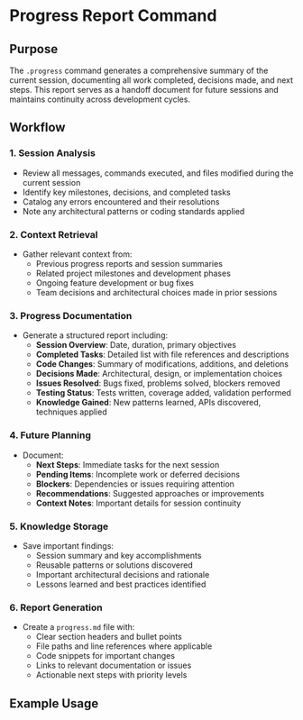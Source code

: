 # Progress Report Command

## Purpose

The `.progress` command generates a comprehensive summary of the current session, documenting all work completed, decisions made, and next steps. This report serves as a handoff document for future sessions and maintains continuity across development cycles.

## Workflow

### 1. **Session Analysis**
  - Review all messages, commands executed, and files modified during the current session
  - Identify key milestones, decisions, and completed tasks
  - Catalog any errors encountered and their resolutions
  - Note any architectural patterns or coding standards applied

### 2. **Context Retrieval**
  - Gather relevant context from:
    - Previous progress reports and session summaries
    - Related project milestones and development phases
    - Ongoing feature development or bug fixes
    - Team decisions and architectural choices made in prior sessions

### 3. **Progress Documentation**
  - Generate a structured report including:
    - **Session Overview**: Date, duration, primary objectives
    - **Completed Tasks**: Detailed list with file references and descriptions
    - **Code Changes**: Summary of modifications, additions, and deletions
    - **Decisions Made**: Architectural, design, or implementation choices
    - **Issues Resolved**: Bugs fixed, problems solved, blockers removed
    - **Testing Status**: Tests written, coverage added, validation performed
    - **Knowledge Gained**: New patterns learned, APIs discovered, techniques applied

### 4. **Future Planning**
  - Document:
    - **Next Steps**: Immediate tasks for the next session
    - **Pending Items**: Incomplete work or deferred decisions
    - **Blockers**: Dependencies or issues requiring attention
    - **Recommendations**: Suggested approaches or improvements
    - **Context Notes**: Important details for session continuity

### 5. **Knowledge Storage**
  - Save important findings:
    - Session summary and key accomplishments
    - Reusable patterns or solutions discovered
    - Important architectural decisions and rationale
    - Lessons learned and best practices identified

### 6. **Report Generation**
  - Create a `progress.md` file with:
    - Clear section headers and bullet points
    - File paths and line references where applicable
    - Code snippets for important changes
    - Links to relevant documentation or issues
    - Actionable next steps with priority levels

## Example Usage
